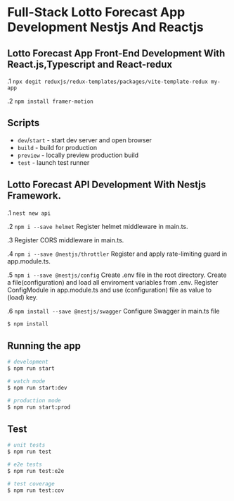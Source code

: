 # Full-Stack Lotto Forecast App Development Nestjs And Reactjs

## Lotto Forecast App Front-End Development With React.js,Typescript and React-redux

.1
`npx degit reduxjs/redux-templates/packages/vite-template-redux my-app`

.2
`npm install framer-motion`

## Scripts

- `dev`/`start` - start dev server and open browser
- `build` - build for production
- `preview` - locally preview production build
- `test` - launch test runner

## Lotto Forecast API Development With Nestjs Framework.

.1 `nest new api`

.2 `npm i --save helmet`
Register helmet middleware in main.ts.

.3 Register CORS middleware in main.ts.

.4 `npm i --save @nestjs/throttler`
Register and apply rate-limiting guard in app.module.ts.

.5 `npm i --save @nestjs/config`
Create .env file in the root directory.
Create a file(configuration) and load all enviroment variables from .env.
Register ConfigModule in app.module.ts and use (configuration) file as value to (load) key.

.6 `npm install --save @nestjs/swagger`
Configure Swagger in main.ts file

```bash
$ npm install
```

## Running the app

```bash
# development
$ npm run start

# watch mode
$ npm run start:dev

# production mode
$ npm run start:prod
```

## Test

```bash
# unit tests
$ npm run test

# e2e tests
$ npm run test:e2e

# test coverage
$ npm run test:cov
```
